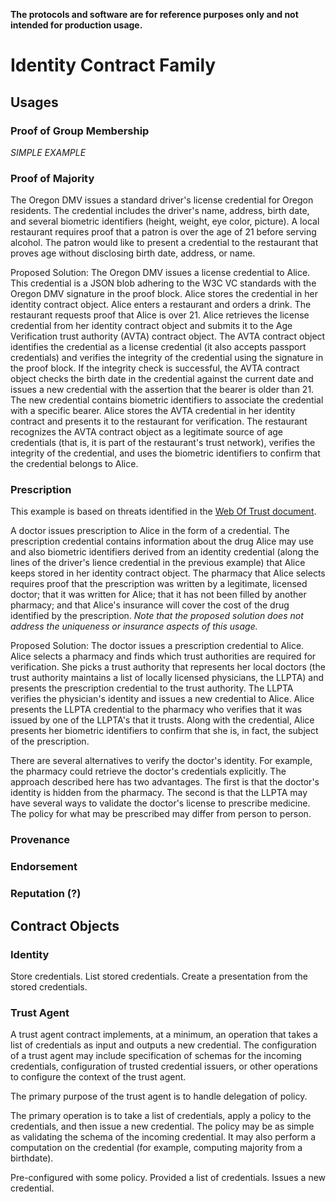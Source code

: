 <!---
Licensed under Creative Commons Attribution 4.0 International License
https://creativecommons.org/licenses/by/4.0/
--->

**The protocols and software are for reference purposes only and not intended for production usage.**

# Identity Contract Family

## Usages

### Proof of Group Membership

*SIMPLE EXAMPLE*

### Proof of Majority

The Oregon DMV issues a standard driver's license credential for Oregon
residents. The credential includes the driver's name, address, birth date, and
several biometric identifiers (height, weight, eye color, picture). A local
restaurant requires proof that a patron is over the age of 21 before serving
alcohol. The patron would like to present a credential to the restaurant that
proves age without disclosing birth date, address, or name.

Proposed Solution: The Oregon DMV issues a license credential to Alice. This
credential is a JSON blob adhering to the W3C VC standards with the Oregon DMV
signature in the proof block. Alice stores the credential in her identity
contract object. Alice enters a restaurant and orders a drink. The restaurant
requests proof that Alice is over 21. Alice retrieves the license credential
from her identity contract object and submits it to the Age Verification trust
authority (AVTA) contract object. The AVTA contract object identifies the
credential as a license credential (it also accepts passport credentials) and
verifies the integrity of the credential using the signature in the proof
block. If the integrity check is successful, the AVTA contract object checks the
birth date in the credential against the current date and issues a new
credential with the assertion that the bearer is older than 21. The new
credential contains biometric identifiers to associate the credential with a
specific bearer. Alice stores the AVTA credential in her identity contract and
presents it to the restaurant for verification. The restaurant recognizes the
AVTA contract object as a legitimate source of age credentials (that is, it is
part of the restaurant's trust network), verifies the integrity of the
credential, and uses the biometric identifiers to confirm that the credential
belongs to Alice.

### Prescription

This example is based on threats identified in the [Web Of Trust document](https://github.com/WebOfTrustInfo/rwot9-prague/blob/master/final-documents/alice-attempts-abuse-verifiable-credential.md).

A doctor issues prescription to Alice in the form of a credential. The
prescription credential contains information about the drug Alice may use and
also biometric identifiers derived from an identity credential (along the lines
of the driver's lience credential in the previous example) that Alice keeps
stored in her identity contract object. The pharmacy that Alice selects requires
proof that the prescription was written by a legitimate, licensed doctor; that
it was written for Alice; that it has not been filled by another pharmacy; and
that Alice's insurance will cover the cost of the drug identified by the
prescription. *Note that the proposed solution does not address the uniqueness
or insurance aspects of this usage.*

Proposed Solution: The doctor issues a prescription credential to Alice. Alice
selects a pharmacy and finds which trust authorities are required for
verification. She picks a trust authority that represents her local doctors (the
trust authority maintains a list of locally licensed physicians, the LLPTA) and
presents the prescription credential to the trust authority. The LLPTA verifies
the physician's identity and issues a new credential to Alice. Alice presents
the LLPTA credential to the pharmacy who verifies that it was issued by one of
the LLPTA's that it trusts. Along with the credential, Alice presents her
biometric identifiers to confirm that she is, in fact, the subject of the
prescription.

There are several alternatives to verify the doctor's identity. For example, the
pharmacy could retrieve the doctor's credentials explicitly. The approach
described here has two advantages. The first is that the doctor's identity is
hidden from the pharmacy. The second is that the LLPTA may have several ways to
validate the doctor's license to prescribe medicine. The policy for what may be
prescribed may differ from person to person.

### Provenance

### Endorsement

### Reputation (?)

<!--
Bearer of a credential includes a "call back" service, like an mail
address, where a digital asset could be placed, idea is that you must have
access to that location to unpack the asset.
-->

## Contract Objects

### Identity

Store credentials.
List stored credentials.
Create a presentation from the stored credentials.

### Trust Agent

A trust agent contract implements, at a minimum, an operation that takes a list
of credentials as input and outputs a new credential. The configuration of a
trust agent may include specification of schemas for the incoming credentials,
configuration of trusted credential issuers, or other operations to configure
the context of the trust agent.

The primary purpose of the trust agent is to handle delegation of policy.

The primary operation is to take a list of credentials, apply a policy to the
credentials, and then issue a new credential. The policy may be as simple as
validating the schema of the incoming credential. It may also perform a
computation on the credential (for example, computing majority from a
birthdate).

Pre-configured with some policy.
Provided a list of credentials.
Issues a new credential.
